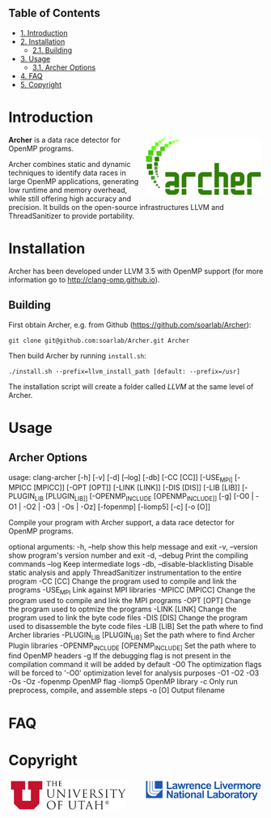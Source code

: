 <div id="table-of-contents">
<h2>Table of Contents</h2>
<div id="text-table-of-contents">
<ul>
<li><a href="#sec-1">1. Introduction</a></li>
<li><a href="#sec-2">2. Installation</a>
<ul>
<li><a href="#sec-2-1">2.1. Building</a></li>
</ul>
</li>
<li><a href="#sec-3">3. Usage</a>
<ul>
<li><a href="#sec-3-1">3.1. Archer Options</a></li>
</ul>
</li>
<li><a href="#sec-4">4. FAQ</a></li>
<li><a href="#sec-5">5. Copyright</a></li>
</ul>
</div>
</div>


# Introduction<a id="sec-1" name="sec-1"></a>

<img src="resources/images/archer_logo.png" hspace="5" vspace="5" height="45%" width="45%" alt="Archer Logo" title="Archer" align="right" />

**Archer** is a data race detector for OpenMP programs.


Archer combines static and dynamic techniques to
identify data races in large OpenMP applications, generating low
runtime and memory overhead, while still offering high accuracy and
precision. It builds on the open-source infrastructures LLVM and
ThreadSanitizer to provide portability.

# Installation<a id="sec-2" name="sec-2"></a>

Archer has been developed under LLVM 3.5 with OpenMP support (for
more information go to <http://clang-omp.github.io>).

## Building<a id="sec-2-1" name="sec-2-1"></a>

First obtain Archer, e.g. from Github (<https://github.com/soarlab/Archer>):

    git clone git@github.com:soarlab/Archer.git Archer

Then build Archer by running `install.sh`:

    ./install.sh --prefix=llvm_install_path [default: --prefix=/usr]

The installation script will create a folder called *LLVM* at the same
level of Archer.

# Usage<a id="sec-3" name="sec-3"></a>

## Archer Options<a id="sec-3-1" name="sec-3-1"></a>

usage: clang-archer [-h] [-v] [-d] [&#x2013;log] [-db] [-CC [CC]] [-USE<sub>MPI]</sub>
                    [-MPICC [MPICC]] [-OPT [OPT]] [-LINK [LINK]] [-DIS [DIS]]
                    [-LIB [LIB]] [-PLUGIN<sub>LIB</sub> [PLUGIN<sub>LIB]]</sub>
                    [-OPENMP<sub>INCLUDE</sub> [OPENMP<sub>INCLUDE]]</sub> [-g]
                    [-O0 | -O1 | -O2 | -O3 | -Os | -Oz] [-fopenmp] [-liomp5]
                    [-c] [-o [O]]

Compile your program with Archer support, a data race detector for OpenMP programs.

optional arguments:
  -h, &#x2013;help            show this help message and exit
  -v, &#x2013;version         show program's version number and exit
  -d, &#x2013;debug           Print the compiling commands
  &#x2013;log                 Keep intermediate logs
  -db, &#x2013;disable-blacklisting
                        Disable static analysis and apply ThreadSanitizer
                        instrumentation to the entire program
  -CC [CC]              Change the program used to compile and link the
                        programs
  -USE<sub>MPI</sub>              Link against MPI libraries
  -MPICC [MPICC]        Change the program used to compile and link the MPI
                        programs
  -OPT [OPT]            Change the program used to optmize the programs
  -LINK [LINK]          Change the program used to link the byte code files
  -DIS [DIS]            Change the program used to disassemble the byte code
                        files
  -LIB [LIB]            Set the path where to find Archer libraries
  -PLUGIN<sub>LIB</sub> [PLUGIN<sub>LIB]</sub>
                        Set the path where to find Archer Plugin libraries
  -OPENMP<sub>INCLUDE</sub> [OPENMP<sub>INCLUDE]</sub>
                        Set the path where to find OpenMP headers
  -g                    If the debugging flag is not present in the
                        compilation command it will be added by default
  -O0                   The optimization flags will be forced to '-O0'
                        optimization level for analysis purposes
  -O1
  -O2
  -O3
  -Os
  -Oz
  -fopenmp              OpenMP flag
  -liomp5               OpenMP library
  -c                    Only run preprocess, compile, and assemble steps
  -o [O]                Output filename

# FAQ<a id="sec-4" name="sec-4"></a>

# Copyright<a id="sec-5" name="sec-5"></a>

<img src="resources/images/uofu_logo.png" hspace="5" vspace="5" height="45%" width="45%" alt="UofU Logo" title="University of Utah" align="left" />

<img src="resources/images/llnl_logo.png" hspace="5" vspace="5" height="45%" width="45%" alt="LLNL Logo" title="Lawrence Livermore National Laboratory" align="right" />